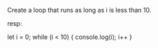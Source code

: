 Create a loop that runs as long as i is less than 10.

resp:

let i = 0;
while (i < 10) {
  console.log(i);
  i++
}